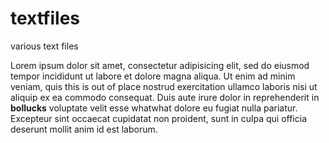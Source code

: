 # textfiles
various text files

Lorem ipsum dolor sit amet, consectetur adipisicing elit, sed do eiusmod tempor incididunt ut labore et dolore magna aliqua. Ut enim ad minim veniam, quis this is out of place nostrud exercitation ullamco laboris nisi ut aliquip ex ea commodo consequat. Duis aute irure dolor in reprehenderit in **bollucks** voluptate velit esse whatwhat dolore eu fugiat nulla pariatur. Excepteur sint occaecat cupidatat non proident, sunt in culpa qui officia deserunt mollit anim id est laborum.




